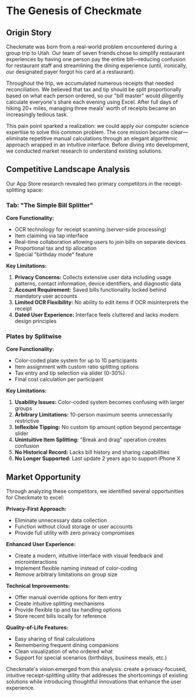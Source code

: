 # The Genesis of Checkmate

## Origin Story

Checkmate was born from a real-world problem encountered during a group trip to Utah. Our team of seven friends chose to simplify restaurant experiences by having one person pay the entire bill—reducing confusion for restaurant staff and streamlining the dining experience (until, ironically, our designated payer forgot his card at a restaurant).

Throughout the trip, we accumulated numerous receipts that needed reconciliation. We believed that tax and tip should be split proportionally based on what each person ordered, so our "bill master" would diligently calculate everyone's share each evening using Excel. After full days of hiking 20+ miles, managing three meals' worth of receipts became an increasingly tedious task.

This pain point sparked a realization: we could apply our computer science expertise to solve this common problem. The core mission became clear—eliminate repetitive manual calculations through an elegant algorithmic approach wrapped in an intuitive interface. Before diving into development, we conducted market research to understand existing solutions.

## Competitive Landscape Analysis

Our App Store research revealed two primary competitors in the receipt-splitting space:

### Tab: "The Simple Bill Splitter"

**Core Functionality:**
- OCR technology for receipt scanning (server-side processing)
- Item claiming via tap interface
- Real-time collaboration allowing users to join bills on separate devices
- Proportional tax and tip allocation
- Special "birthday mode" feature

**Key Limitations:**
1. **Privacy Concerns:** Collects extensive user data including usage patterns, contact information, device identifiers, and diagnostic data
2. **Account Requirement:** Saved bills functionality locked behind mandatory user accounts
3. **Limited OCR Flexibility:** No ability to edit items if OCR misinterprets the receipt
4. **Dated User Experience:** Interface feels cluttered and lacks modern design principles

### Plates by Splitwise

**Core Functionality:**
- Color-coded plate system for up to 10 participants
- Item assignment with custom ratio splitting options
- Tax entry and tip selection via slider (0-30%)
- Final cost calculation per participant

**Key Limitations:**
1. **Usability Issues:** Color-coded system becomes confusing with larger groups
2. **Arbitrary Limitations:** 10-person maximum seems unnecessarily restrictive
3. **Inflexible Tipping:** No custom tip amount option beyond percentage slider
4. **Unintuitive Item Splitting:** "Break and drag" operation creates confusion
5. **No Historical Record:** Lacks bill history and sharing capabilities
6. **No Longer Supported:** Last update 2 years ago to support iPhone X

## Market Opportunity

Through analyzing these competitors, we identified several opportunities for Checkmate to excel:

**Privacy-First Approach:**
- Eliminate unnecessary data collection
- Function without cloud storage or user accounts
- Provide full utility with zero privacy compromises

**Enhanced User Experience:**
- Create a modern, intuitive interface with visual feedback and microinteractions
- Implement flexible naming instead of color-coding
- Remove arbitrary limitations on group size

**Technical Improvements:**
- Offer manual override options for item entry
- Create intuitive splitting mechanisms
- Provide flexible tip and tax handling options
- Store recent bills locally for reference

**Quality-of-Life Features:**
- Easy sharing of final calculations
- Remembering frequent dining companions
- Clean visualization of who ordered what
- Support for special scenarios (birthdays, business meals, etc.)

Checkmate's vision emerged from this analysis: create a privacy-focused, intuitive receipt-splitting utility that addresses the shortcomings of existing solutions while introducing thoughtful innovations that enhance the user experience.